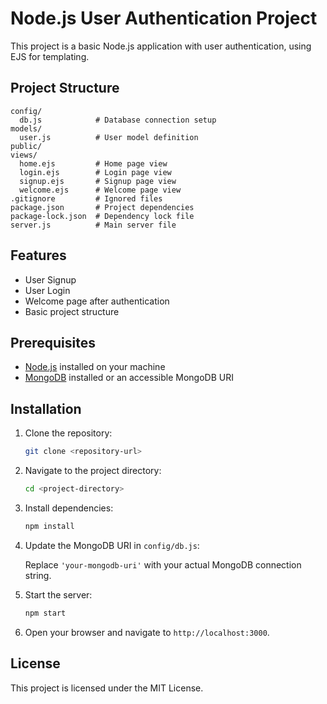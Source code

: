 # Node.js User Authentication Project

This project is a basic Node.js application with user authentication, using EJS for templating.

## Project Structure

```
config/
  db.js            # Database connection setup
models/
  user.js          # User model definition
public/
views/
  home.ejs         # Home page view
  login.ejs        # Login page view
  signup.ejs       # Signup page view
  welcome.ejs      # Welcome page view
.gitignore         # Ignored files
package.json       # Project dependencies
package-lock.json  # Dependency lock file
server.js          # Main server file
```

## Features

- User Signup
- User Login
- Welcome page after authentication
- Basic project structure

## Prerequisites

- [Node.js](https://nodejs.org/) installed on your machine
- [MongoDB](https://www.mongodb.com/) installed or an accessible MongoDB URI

## Installation

1. Clone the repository:
   ```bash
   git clone <repository-url>
   ```

2. Navigate to the project directory:
   ```bash
   cd <project-directory>
   ```

3. Install dependencies:
   ```bash
   npm install
   ```

4. Update the MongoDB URI in `config/db.js`:


   Replace `'your-mongodb-uri'` with your actual MongoDB connection string.

5. Start the server:
   ```bash
   npm start
   ```

6. Open your browser and navigate to `http://localhost:3000`.

## License

This project is licensed under the MIT License.
